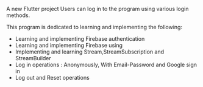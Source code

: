 A new Flutter project
Users can log in to the program using various login methods.

This program is dedicated to learning and implementing the following: 
* Learning and implementing Firebase authentication
* Learning and implementing Firebase using
* Implementing and learning Stream,StreamSubscription and StreamBuilder
* Log in operations : Anonymously, With Email-Password and Google sign in
* Log out and Reset operations

  
